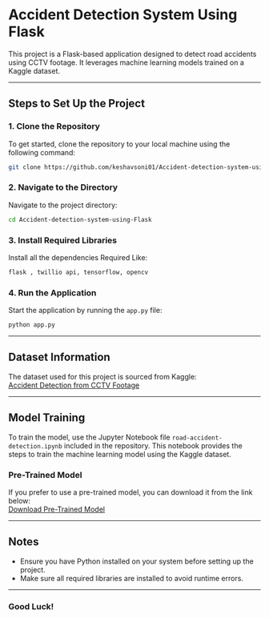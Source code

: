 
# Accident Detection System Using Flask

This project is a Flask-based application designed to detect road accidents using CCTV footage. It leverages machine learning models trained on a Kaggle dataset.

---

## Steps to Set Up the Project

### 1. Clone the Repository
To get started, clone the repository to your local machine using the following command:
```bash
git clone https://github.com/keshavsoni01/Accident-detection-system-using-Flask.git
```

### 2. Navigate to the Directory
Navigate to the project directory:
```bash
cd Accident-detection-system-using-Flask
```

### 3. Install Required Libraries
Install all the dependencies Required Like:
```bash
flask , twillio api, tensorflow, opencv
```

### 4. Run the Application
Start the application by running the `app.py` file:
```bash
python app.py
```

---

## Dataset Information
The dataset used for this project is sourced from Kaggle:  
[Accident Detection from CCTV Footage](https://www.kaggle.com/datasets/ckay16/accident-detection-from-cctv-footage)

---

## Model Training
To train the model, use the Jupyter Notebook file `road-accident-detection.ipynb` included in the repository. This notebook provides the steps to train the machine learning model using the Kaggle dataset.

### Pre-Trained Model
If you prefer to use a pre-trained model, you can download it from the link below:  
[Download Pre-Trained Model](https://drive.google.com/file/d/1RgK3zSAC7E0BpKxyR8TisxWWkTdYrGpf/view?usp=sharing)

---

## Notes
- Ensure you have Python installed on your system before setting up the project.
- Make sure all required libraries are installed to avoid runtime errors.

---

### Good Luck!

